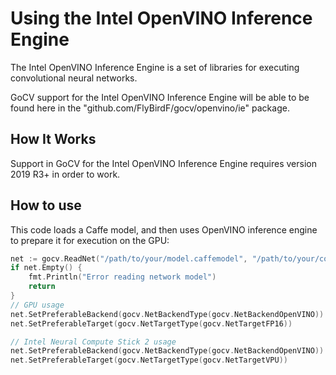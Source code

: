 # Using the Intel OpenVINO Inference Engine

The Intel OpenVINO Inference Engine is a set of libraries for executing convolutional neural networks.

GoCV support for the Intel OpenVINO Inference Engine will be able to be found here in the "github.com/FlyBirdF/gocv/openvino/ie" package.

## How It Works

Support in GoCV for the Intel OpenVINO Inference Engine requires version 2019 R3+ in order to work.

## How to use

This code loads a Caffe model, and then uses OpenVINO inference engine to prepare it for execution on the GPU:

```go
net := gocv.ReadNet("/path/to/your/model.caffemodel", "/path/to/your/config.proto")
if net.Empty() {
    fmt.Println("Error reading network model")
    return
}
// GPU usage
net.SetPreferableBackend(gocv.NetBackendType(gocv.NetBackendOpenVINO))
net.SetPreferableTarget(gocv.NetTargetType(gocv.NetTargetFP16))

// Intel Neural Compute Stick 2 usage
net.SetPreferableBackend(gocv.NetBackendType(gocv.NetBackendOpenVINO))
net.SetPreferableTarget(gocv.NetTargetType(gocv.NetTargetVPU))
```

